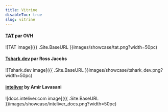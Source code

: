 ```yaml
---
title: Vitrine
disableToc: true
slug: vitrine
---
```


#### [TAT](https://ovh.github.io/tat/overview/) par OVH
![TAT image]({{ .Site.BaseURL }}images/showcase/tat.png?width=50pc)

#### [Tshark.dev](https://tshark.dev) par Ross Jacobs
![Tshark.dev image]({{ .Site.BaseURL }}images/showcase/tshark_dev.png?width=50pc)

#### [inteliver](https://docs.inteliver.com) by Amir Lavasani
![docs.inteliver.com image]({{ .Site.BaseURL }}images/showcase/inteliver_docs.png?width=50pc)